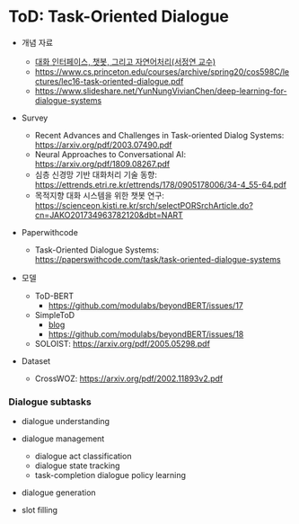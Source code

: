 # ToD: Task-Oriented Dialogue

* 개념 자료

  * [대화 인터페이스, 챗봇, 그리고 자연어처리(서정연 교수)](https://sigai.or.kr/workshop/AI-for-everyone/2017/slides/대화-인터페이스-구현에-관련된-자연어-처리와-인공지능-기술-이야기.pdf)
  * https://www.cs.princeton.edu/courses/archive/spring20/cos598C/lectures/lec16-task-oriented-dialogue.pdf
  * https://www.slideshare.net/YunNungVivianChen/deep-learning-for-dialogue-systems

* Survey

  * Recent Advances and Challenges in Task-oriented Dialog Systems: https://arxiv.org/pdf/2003.07490.pdf
  * Neural Approaches to Conversational AI: https://arxiv.org/pdf/1809.08267.pdf
  * 심층 신경망 기반 대화처리 기술 동향: https://ettrends.etri.re.kr/ettrends/178/0905178006/34-4_55-64.pdf
  * 목적지향 대화 시스템을 위한 챗봇 연구: https://scienceon.kisti.re.kr/srch/selectPORSrchArticle.do?cn=JAKO201734963782120&dbt=NART

* Paperwithcode

  * Task-Oriented Dialogue Systems: https://paperswithcode.com/task/task-oriented-dialogue-systems

  

* 모델

  * ToD-BERT
    * https://github.com/modulabs/beyondBERT/issues/17
  * SimpleToD
    * [blog](https://blog.einstein.ai/simpletod/)
    * https://github.com/modulabs/beyondBERT/issues/18 
  * SOLOIST: https://arxiv.org/pdf/2005.05298.pdf

* Dataset

  * CrossWOZ: https://arxiv.org/pdf/2002.11893v2.pdf




### Dialogue subtasks

* dialogue understanding
* dialogue management
  * dialogue act classification
  * dialogue state tracking
  * task-completion dialogue policy learning
* dialogue generation

* slot filling

